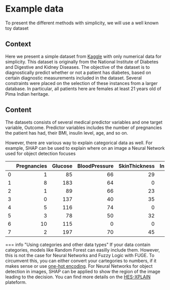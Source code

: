 # Example data

To present the different methods with simplicity, we will use a well known toy dataset

## Context

Here we present a simple dataset from [Kaggle](https://www.kaggle.com/datasets/uciml/pima-indians-diabetes-database) with only numerical data for simplicity. This dataset is originally from the National Institute of Diabetes and Digestive and Kidney Diseases. The objective of the dataset is to diagnostically predict whether or not a patient has diabetes, based on certain diagnostic measurements included in the dataset. Several constraints were placed on the selection of these instances from a larger database. In particular, all patients here are females at least 21 years old of Pima Indian heritage. 


## Content

The datasets consists of several medical predictor variables and one target variable, Outcome. Predictor variables includes the number of pregnancies the patient has had, their BMI, insulin level, age, and so on.



However, there are various way to explain categorical data as well. For example, SHAP can be used to explain where on an image a Neural Network used for object detection focuses



|    |   Pregnancies |   Glucose |   BloodPressure |   SkinThickness |   Insulin |   BMI |   DiabetesPedigreeFunction |   Age |   OUT |
|---:|--------------:|----------:|----------------:|----------------:|----------:|------:|---------------------------:|------:|------:|
|  0 |             1 |        85 |              66 |              29 |         0 |  26.6 |                      0.351 |    31 |     0 |
|  1 |             8 |       183 |              64 |               0 |         0 |  23.3 |                      0.672 |    32 |     1 |
|  2 |             1 |        89 |              66 |              23 |        94 |  28.1 |                      0.167 |    21 |     0 |
|  3 |             0 |       137 |              40 |              35 |       168 |  43.1 |                      2.288 |    33 |     1 |
|  4 |             5 |       116 |              74 |               0 |         0 |  25.6 |                      0.201 |    30 |     0 |
|  5 |             3 |        78 |              50 |              32 |        88 |  31   |                      0.248 |    26 |     1 |
|  6 |            10 |       115 |               0 |               0 |         0 |  35.3 |                      0.134 |    29 |     0 |
|  7 |             2 |       197 |              70 |              45 |       543 |  30.5 |                      0.158 |    53 |     1 |



=== info "Using categories and other data types"
    If your data contain categories, models like Random Forest can easilly include them. However, this is not the case for Neural Networks and Fuzzy Logic with FUGE. To circumvent this, you can either convert your cartegories to numbers, if it makes sense or use [one-hot encoding](https://en.wikipedia.org/wiki/One-hot). For Neural Networks for object detection in images, SHAP can be applied to show the region of the image leading to the decision. You can find more details on the [HES-XPLAIN](https://hes-xplain.github.io/) plateform. 